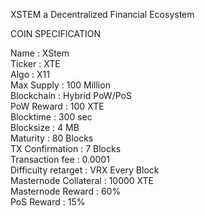 XSTEM a Decentralized Financial Ecosystem

COIN SPECIFICATION

Name : XStem    
Ticker : XTE		  
Algo : X11      
Max Supply : 100 Million      
Blockchain : Hybrid PoW/PoS     
PoW Reward : 100 XTE      
Blocktime : 300 sec     
Blocksize : 4 MB      
Maturity : 80 Blocks      
TX Confirmation : 7 Blocks      
Transaction fee : 0.0001      
Difficulty retarget : VRX Every Block     
Masternode Collateral : 10000 XTE     
Masternode Reward : 60%     
PoS Reward : 15%      


